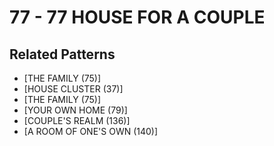 # 77 - 77 HOUSE FOR A COUPLE

## Related Patterns

- [THE FAMILY (75)]
- [HOUSE CLUSTER (37)]
- [THE FAMILY (75)]
- [YOUR OWN HOME (79)]
- [COUPLE'S REALM (136)]
- [A ROOM OF ONE'S OWN (140)]
